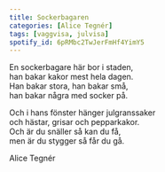 ```yaml
---
title: Sockerbagaren
categories: [Alice Tegnér]
tags: [vaggvisa, julvisa]
spotify_id: 6pRMbc2TwJerFmHf4YimY5
---
```


En sockerbagare här bor i staden,  
han bakar kakor mest hela dagen.  
Han bakar stora, han bakar små,  
han bakar några med socker på.

Och i hans fönster hänger julgranssaker  
och hästar, grisar och pepparkakor.  
Och är du snäller så kan du få,  
men är du stygger så får du gå.


Alice Tegnér
